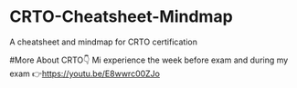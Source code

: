 # CRTO-Cheatsheet-Mindmap
A cheatsheet and mindmap for CRTO certification

#More About CRTO👇
Mi experience the week before exam and during my exam 👉https://youtu.be/E8wwrc00ZJo
